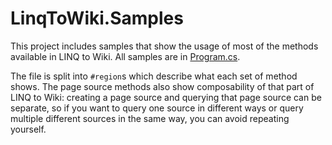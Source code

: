 LinqToWiki.Samples
==================

This project includes samples that show the usage of most of the methods available in LINQ to Wiki.
All samples are in [Program.cs](https://github.com/svick/LINQ-to-Wiki/blob/master/LinqToWiki.Samples/Program.cs).

The file is split into `#region`s which describe what each set of method shows.
The page source methods also show composability of that part of LINQ to Wiki:
creating a page source and querying that page source can be separate,
so if you want to query one source in different ways
or query multiple different sources in the same way,
you can avoid repeating yourself.
